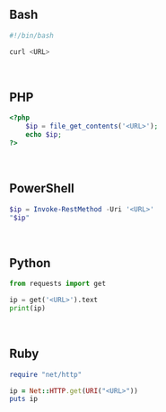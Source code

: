 ## Bash
```bash
#!/bin/bash

curl <URL>
```
<br />

## PHP
```php
<?php
    $ip = file_get_contents('<URL>');
    echo $ip;
?>
```
<br />

## PowerShell
```powershell
$ip = Invoke-RestMethod -Uri '<URL>'
"$ip"
```
<br />

## Python
```python
from requests import get

ip = get('<URL>').text
print(ip)
```
<br />

## Ruby
```ruby
require "net/http"

ip = Net::HTTP.get(URI("<URL>"))
puts ip
```
